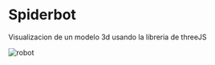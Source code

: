 # Spiderbot
Visualizacion de un modelo 3d usando la libreria de threeJS

![robot](https://github.com/user-attachments/assets/d5cbd8e5-14bc-4143-96bc-d5b37d51300b)
